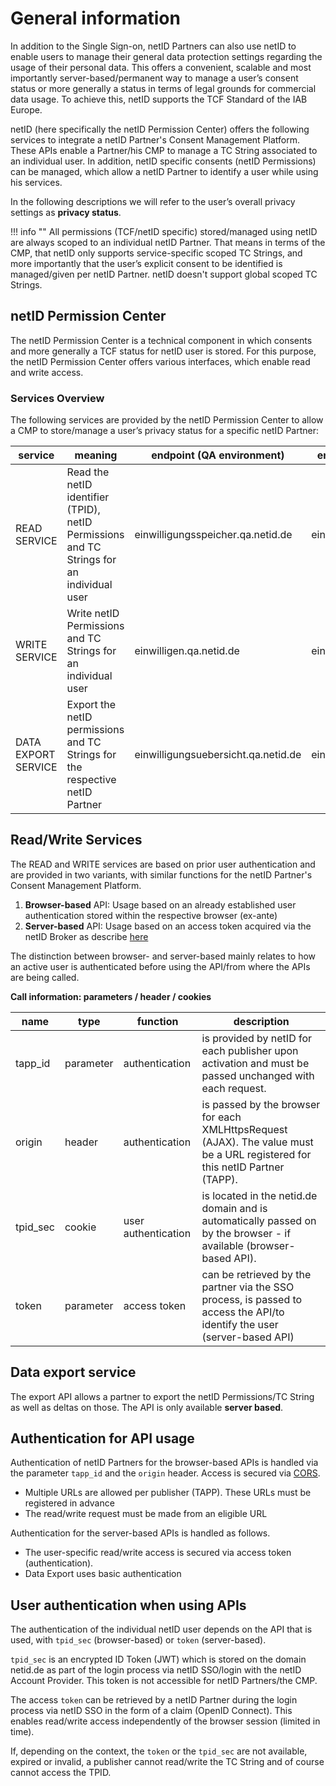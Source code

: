 # General information

In addition to the Single Sign-on, netID Partners can also use netID to enable users to manage their general data protection settings regarding the usage of their personal data. This offers a convenient, scalable and most importantly server-based/permanent way to manage a user’s consent status or more generally a status in terms of legal grounds for commercial data usage. To achieve this, netID supports the TCF Standard of the IAB Europe.

netID (here specifically the netID Permission Center) offers the following services to integrate a netID Partner's Consent Management Platform. These APIs enable a Partner/his CMP to manage a TC String associated to an individual user. In addition, netID specific consents (netID Permissions) can be managed, which allow a netID Partner to identify a user while using his services.

In the following descriptions we will refer to the user’s overall privacy settings as **privacy status**.

!!! info  ""
    All permissions (TCF/netID specific) stored/managed using netID are always scoped to an individual netID Partner. That means in terms of the CMP, that netID only supports service-specific scoped TC Strings, and more importantly that the user’s explicit consent to be identified is managed/given per netID Partner. netID doesn't support global scoped TC Strings.

## netID Permission Center

The netID Permission Center is a technical component in which consents and more generally a TCF status for netID user is stored. For this purpose, the netID Permission Center offers various interfaces, which enable read and write access.

### Services Overview

The following services are provided by the netID Permission Center to allow a CMP to store/manage a user’s privacy status for a specific netID Partner:

| service | meaning | endpoint (QA environment) | endpoint (LIVE environment) |
| ----------- | ----------- | ----------- | ----------- |
| READ SERVICE | Read the netID identifier (TPID), netID Permissions and TC Strings for an individual user | einwilligungsspeicher.qa.netid.de | einwilligungsspeicher.netid.de |
| WRITE SERVICE | Write netID Permissions and TC Strings for an individual user | einwilligen.qa.netid.de | einwilligen.netid.de |
| DATA EXPORT SERVICE | Export the netID permissions and TC Strings for the respective netID Partner | einwilligungsuebersicht.qa.netid.de | einwilligungsuebersicht.netid.de |

## Read/Write Services

The READ and WRITE services are based on prior user authentication and are provided in two variants, with similar functions for the netID Partner's Consent Management Platform.

1. **Browser-based** API: Usage based on an already established user authentication stored within the respective browser (ex-ante)
2. **Server-based** API: Usage based on an access token acquired via the netID Broker as describe [here](access-token.md)

The distinction between browser- and server-based mainly relates to how an active user is authenticated before using the API/from where the APIs are being called.

**Call information: parameters / header / cookies**

| name | type | function  | description |
| ----------- | ----------- | ----------- | ----------- |
| tapp_id | parameter | authentication | is provided by netID for each publisher upon activation and must be passed unchanged with each request. |
| origin | header | authentication | is passed by the browser for each XMLHttpsRequest (AJAX). The value must be a URL registered for this netID Partner (TAPP). |
| tpid_sec | cookie | user authentication | is located in the netid.de domain and is automatically passed on by the browser - if available (browser-based API). |
| token | parameter | access token | can be retrieved by the partner via the SSO process, is passed to access the API/to identify the user (server-based API) |

## Data export service

The export API allows a partner to export the netID Permissions/TC String as well as deltas on those. The API is only available **server based**.

## Authentication for API usage

Authentication of netID Partners for the browser-based APIs is handled via the parameter `tapp_id` and the `origin` header. Access is secured via [CORS](https://en.wikipedia.org/wiki/Cross-origin_resource_sharing).

- Multiple URLs are allowed per publisher (TAPP). These URLs must be registered in advance
- The read/write request must be made from an eligible URL

Authentication for the server-based APIs is handled as follows.

- The user-specific read/write access is secured via access token (authentication).
- Data Export uses basic authentication

## User authentication when using APIs

The authentication of the individual netID user depends on the API that is used, with `tpid_sec` (browser-based) or `token` (server-based).

`tpid_sec` is an encrypted ID Token (JWT) which is stored on the domain netid.de as part of the login process via netID SSO/login with the netID Account Provider. This token is not accessible for netID Partners/the CMP.

The access `token` can be retrieved by a netID Partner during the login process via netID SSO in the form of a claim (OpenID Connect). This enables read/write access independently of the browser session (limited in time).

If, depending on the context, the `token` or the `tpid_sec` are not available, expired or invalid, a publisher cannot read/write the TC String and of course cannot access the TPID.
